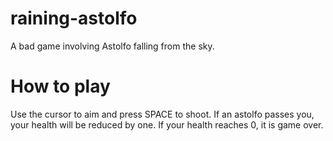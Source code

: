 # raining-astolfo
A bad game involving Astolfo falling from the sky.
# How to play
Use the cursor to aim and press SPACE to shoot. If an astolfo passes you, your health will be reduced by one. If your health reaches 0, it is game over.
